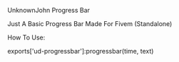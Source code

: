 UnknownJohn Progress Bar

Just A Basic Progress Bar Made For Fivem (Standalone)

How To Use:

exports['ud-progressbar']:progressbar(time, text)